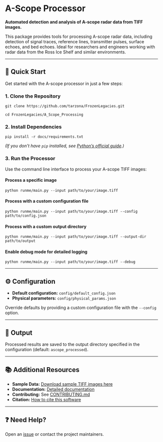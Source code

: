 # A-Scope Processor

**Automated detection and analysis of A-scope radar data from TIFF images.**

This package provides tools for processing A-scope radar data, including detection of signal traces, reference lines, transmitter pulses, surface echoes, and bed echoes. Ideal for researchers and engineers working with radar data from the Ross Ice Shelf and similar environments.

---

## 🚀 Quick Start

Get started with the A-scope processor in just a few steps:

### 1. Clone the Repository

`git clone https://github.com/tarzona/FrozenLegacies.git`

`cd FrozenLegacies/A_Scope_Processing`


### 2. Install Dependencies

`pip install -r docs/requirements.txt`

*(If you don’t have `pip` installed, see [Python’s official guide](https://pip.pypa.io/en/stable/installation/).)*

### 3. Run the Processor

Use the command line interface to process your A-scope TIFF images:
#### Process a specific image

`python runme/main.py --input path/to/your/image.tiff`

#### Process with a custom configuration file

`python runme/main.py --input path/to/your/image.tiff --config path/to/config.json`

#### Process with a custom output directory

`python runme/main.py --input path/to/your/image.tiff --output-dir path/to/output`

#### Enable debug mode for detailed logging

`python runme/main.py --input path/to/your/image.tiff --debug`


---

## ⚙️ Configuration

- **Default configuration:** `config/default_config.json`
- **Physical parameters:** `config/physical_params.json`

Override defaults by providing a custom configuration file with the `--config` option.

---

## 📂 Output

Processed results are saved to the output directory specified in the configuration (default: `ascope_processed`).

---

## 📚 Additional Resources

- **Sample Data:** [Download sample TIFF images here](#)
- **Documentation:** [Detailed documentation](#)
- **Contributing:** See [CONTRIBUTING.md](CONTRIBUTING.md)
- **Citation:** [How to cite this software](#)

---

## ❓ Need Help?

Open an [issue](https://github.com/tarzona/FrozenLegacies/issues) or contact the project maintainers.




